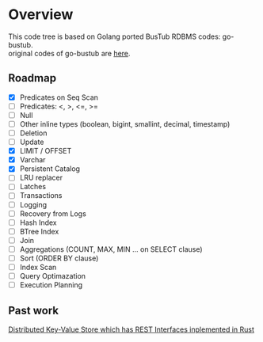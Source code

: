 # Overview
This code tree is based on Golang ported BusTub RDBMS codes: go-bustub.  
original codes of go-bustub are [here](https://github.com/brunocalza/go-bustub).

## Roadmap

- [x] Predicates on Seq Scan
- [ ] Predicates: <, >, <=, >=
- [ ] Null
- [ ] Other inline types (boolean, bigint, smallint, decimal, timestamp)
- [ ] Deletion
- [ ] Update
- [x] LIMIT / OFFSET
- [x] Varchar
- [x] Persistent Catalog
- [ ] LRU replacer
- [ ] Latches
- [ ] Transactions
- [ ] Logging
- [ ] Recovery from Logs
- [ ] Hash Index
- [ ] BTree Index
- [ ] Join
- [ ] Aggregations (COUNT, MAX, MIN ... on SELECT clause)
- [ ] Sort (ORDER BY clause) 
- [ ] Index Scan
- [ ] Query Optimazation
- [ ] Execution Planning

## Past work
[Distributed Key-Value Store which has REST Interfaces inplemented in Rust](https://github.com/ryogrid/rust_dkvs)
